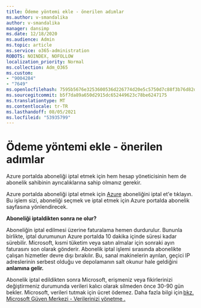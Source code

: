 ```yaml
---
title: Ödeme yöntemi ekle - önerilen adımlar
ms.author: v-smandalika
author: v-smandalika
manager: dansimp
ms.date: 12/18/2020
ms.audience: Admin
ms.topic: article
ms.service: o365-administration
ROBOTS: NOINDEX, NOFOLLOW
localization_priority: Normal
ms.collection: Adm_O365
ms.custom:
- "9004284"
- "7649"
ms.openlocfilehash: 7595b5676e3253600536d226774d20e5c5750d7c88f3b76d82d82c320fb295a8
ms.sourcegitcommit: b5f7da89a650d2915dc652449623c78be6247175
ms.translationtype: MT
ms.contentlocale: tr-TR
ms.lasthandoff: 08/05/2021
ms.locfileid: "53935799"
---
```

# <a name="add-payment-method---recommended-steps"></a>Ödeme yöntemi ekle - önerilen adımlar

Azure portalda aboneliği iptal etmek için hem hesap yöneticisinin hem de abonelik sahibinin ayrıcalıklarına sahip olmanız gerekir. 

Azure portalda aboneliği iptal etmek için [Azure](https://ms.portal.azure.com/#blade/Microsoft_Azure_Billing/SubscriptionsBlade) aboneliğini iptal  et'e tıklayın. Bu işlem sizi, aboneliği seçmek ve iptal etmek için Azure portalda abonelik sayfasına yönlendirecek. 

**Aboneliği iptaldikten sonra ne olur?** 

Aboneliğin iptal edilmesi üzerine faturalama hemen durdurulur. Bununla birlikte, iptal durumunun Azure portalda 10 dakika içinde süresi kadar sürebilir. Microsoft, kısmi tüketim veya satın almalar için sonraki ayın faturasını son olarak gönderir. Abonelik iptal işlemi sırasında abonelikte çalışan hizmetler devre dışı bırakılır. Bu, sanal makinelerin ayrılan, geçici IP adreslerinin serbest olduğu ve depolamanın salt okunur hale geldiğini **anlamına gelir.** 

Abonelik iptal edildikten sonra Microsoft, erişmeniz veya fikirlerinizi değiştirmeniz durumunda verileri kalıcı olarak silmeden önce 30-90 gün bekler. Microsoft, verileri tutmak için ücret ödemez. Daha fazla bilgi için [bkz. Microsoft Güven Merkezi - Verilerinizi yönetme .](https://www.microsoft.com/trust-center/privacy/data-management#leave)



